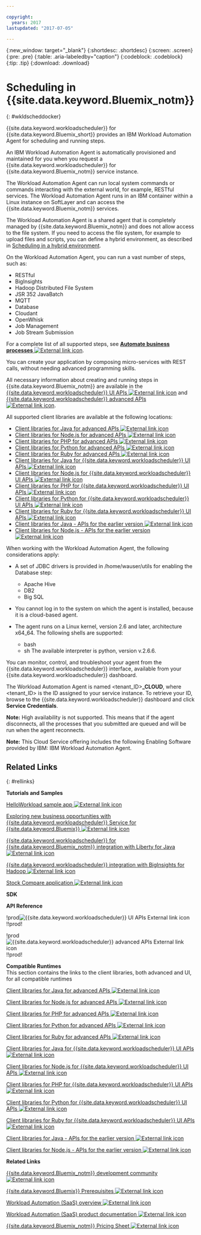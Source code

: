 ```yaml
---

copyright:
  years: 2017
lastupdated: "2017-07-05"

---
```


{:new_window: target="_blank"}
{:shortdesc: .shortdesc}
{:screen: .screen}
{:pre: .pre}
{:table: .aria-labeledby="caption"}
{:codeblock: .codeblock}
{:tip: .tip} 
{:download: .download}


# Scheduling in {{site.data.keyword.Bluemix_notm}}
{: #wkldscheddocker}

{{site.data.keyword.workloadscheduler}} for {{site.data.keyword.Bluemix_short}} provides an IBM Workload Automation Agent for scheduling and running steps.

An IBM Workload Automation Agent is automatically provisioned and maintained for you when you request a {{site.data.keyword.workloadscheduler}} for {{site.data.keyword.Bluemix_notm}} service instance.

The Workload Automation Agent can run local system commands or commands interacting with the external world, for example, RESTful services. The Workload Automation Agent runs in an IBM container within a Linux instance on SoftLayer and can access the {{site.data.keyword.Bluemix_notm}} services.

The Workload Automation Agent is a shared agent that is completely managed by {{site.data.keyword.Bluemix_notm}} and does not allow access to the file system. If you need to access the file system, for example to upload files and scripts, you can define a hybrid environment, as described in [Scheduling in a hybrid environment](wkldschedhybrid.html).

On the Workload Automation Agent, you can run a vast number of steps, such as:

-   RESTful
-   BigInsights
-   Hadoop Distributed File System
-   JSR 352 JavaBatch
-   MQTT
-   Database
-   Cloudant
-   OpenWhisk
-   Job Management
-   Job Stream Submission

For a complete list of all supported steps, see [**Automate business processes** ![External link icon](../../icons/launch-glyph.svg "External link icon")](https://www.ibm.com/support/knowledgecenter/SS4J4Z_1.0.0/com.ibm.tivoli.wasaas.doc_1.0.0/common/src_gi/awssaasjobplugins.htm).

You can create your application by composing micro-services with REST calls, without needing advanced programming skills.

All necessary information about creating and running steps in {{site.data.keyword.Bluemix_notm}} are available in the [{{site.data.keyword.workloadscheduler}} UI APIs ![External link icon](../../icons/launch-glyph.svg "External link icon")](https://start.wa.ibmserviceengage.com/ibm/TWSSandbox/wa/wa_sandbox_proxy_v2.jsp?t=swaggerdwc) and [{{site.data.keyword.workloadscheduler}} advanced APIs ![External link icon](../../icons/launch-glyph.svg "External link icon")](https://start.wa.ibmserviceengage.com/ibm/TWSSandbox/wa/wa_sandbox_proxy_v2.jsp?t=swaggereng).

All supported client libraries are available at the following locations:

-   [Client libraries for Java for advanced APIs ![External link icon](../../icons/launch-glyph.svg "External link icon")](https://start.wa.ibmserviceengage.com/bluemix/iws-advanced-java.zip)
-   [Client libraries for Node.js for advanced APIs ![External link icon](../../icons/launch-glyph.svg "External link icon")](https://start.wa.ibmserviceengage.com/bluemix/iws-advanced-nodejs.zip)
-   [Client libraries for PHP for advanced APIs ![External link icon](../../icons/launch-glyph.svg "External link icon")](https://start.wa.ibmserviceengage.com/bluemix/iws-advanced-php.zip)
-   [Client libraries for Python for advanced APIs ![External link icon](../../icons/launch-glyph.svg "External link icon")](https://start.wa.ibmserviceengage.com/bluemix/iws-advanced-python.zip)
-   [Client libraries for Ruby for advanced APIs ![External link icon](../../icons/launch-glyph.svg "External link icon")](https://start.wa.ibmserviceengage.com/bluemix/iws-advanced-ruby.zip)
-   [Client libraries for Java for {{site.data.keyword.workloadscheduler}} UI APIs ![External link icon](../../icons/launch-glyph.svg "External link icon")](https://start.wa.ibmserviceengage.com/bluemix/iws-light-java.zip)
-   [Client libraries for Node.js for {{site.data.keyword.workloadscheduler}} UI APIs ![External link icon](../../icons/launch-glyph.svg "External link icon")](https://start.wa.ibmserviceengage.com/bluemix/iws-light-nodejs.zip)
-   [Client libraries for PHP for {{site.data.keyword.workloadscheduler}} UI APIs ![External link icon](../../icons/launch-glyph.svg "External link icon")](https://start.wa.ibmserviceengage.com/bluemix/iws-light-php.zip)
-   [Client libraries for Python for {{site.data.keyword.workloadscheduler}} UI APIs ![External link icon](../../icons/launch-glyph.svg "External link icon")](https://start.wa.ibmserviceengage.com/bluemix/iws-light-python.zip)
-   [Client libraries for Ruby for {{site.data.keyword.workloadscheduler}} UI APIs ![External link icon](../../icons/launch-glyph.svg "External link icon")](https://start.wa.ibmserviceengage.com/bluemix/iws-light-ruby.zip)
-   [Client libraries for Java - APIs for the earlier version ![External link icon](../../icons/launch-glyph.svg "External link icon")](https://start.wa.ibmserviceengage.com/bluemix/ClientLibraries_java.zip)
-   [Client libraries for Node.js - APIs for the earlier version ![External link icon](../../icons/launch-glyph.svg "External link icon")](https://start.wa.ibmserviceengage.com/bluemix/ClientLibraries_nodejs.zip)

When working with the Workload Automation Agent, the following considerations apply:

-   A set of JDBC drivers is provided in /home/wauser/utils for enabling the Database step:
    -   Apache Hive
    -   DB2
    -   Big SQL
-   You cannot log in to the system on which the agent is installed, because it is a cloud-based agent.
-   The agent runs on a Linux kernel, version 2.6 and later, architecture x64_64. The following shells are supported:

    -   bash
    -   sh
    The available interpreter is python, version v.2.6.6.


You can monitor, control, and troubleshoot your agent from the {{site.data.keyword.workloadscheduler}} interface, available from your {{site.data.keyword.workloadscheduler}} dashboard.

The Workload Automation Agent is named <tenant_ID>**_CLOUD**, where <tenant_ID> is the ID assigned to your service instance. To retrieve your ID, browse to the {{site.data.keyword.workloadscheduler}} dashboard and click **Service Credentials**.

**Note:** High availability is not supported. This means that if the agent disconnects, all the processes that you submitted are queued and will be run when the agent reconnects.

**Note:** This Cloud Service offering includes the following Enabling Software provided by IBM: IBM Workload Automation Agent.

## Related Links
{: #rellinks}

**Tutorials and Samples**  


[HelloWorkload sample app ![External link icon](../../icons/launch-glyph.svg "External link icon")](https://github.com/WAdev0/HelloWorkloadSampleApp)

[Exploring new business opportunities with {{site.data.keyword.workloadscheduler}} Service for {{site.data.keyword.Bluemix}} ![External link icon](../../icons/launch-glyph.svg "External link icon")](https://www.youtube.com/watch?v=N3u8pZrehNo)

[{{site.data.keyword.workloadscheduler}} for {{site.data.keyword.Bluemix_notm}} integration with Liberty for Java ![External link icon](../../icons/launch-glyph.svg "External link icon")](https://youtu.be/hKYxMVoH-yE)

[{{site.data.keyword.workloadscheduler}} integration with BigInsights for Hadoop ![External link icon](../../icons/launch-glyph.svg "External link icon")](https://www.youtube.com/watch?v=GUx35YDf5bo)

[Stock Compare application ![External link icon](../../icons/launch-glyph.svg "External link icon")](https://github.com/WAdev/StockCompare-Java)

**SDK**  




**API Reference**  


!prod![{{site.data.keyword.workloadscheduler}} UI APIs ![External link icon](../../icons/launch-glyph.svg "External link icon")](https://start.wa.ibmserviceengage.com/ibm/TWSSandbox/wa/wa_sandbox_proxy_v2.jsp?t=swaggerdwc)!!prod!

<!-- STAGING[{{site.data.keyword.workloadscheduler}} UI APIs ![External link icon](../../icons/launch-glyph.svg "External link icon")](https://wastagdal05sand.wa.ibmserviceengage.com/ibm/TWSSandbox/wa/wa_sandbox_proxy_v2.jsp?t=swaggerdwc)-->

!prod![{{site.data.keyword.workloadscheduler}} advanced APIs ![External link icon](../../icons/launch-glyph.svg "External link icon")](https://start.wa.ibmserviceengage.com/ibm/TWSSandbox/wa/wa_sandbox_proxy_v2.jsp?t=swaggereng)!!prod!

<!-- STAGING[{{site.data.keyword.workloadscheduler}} advanced APIs ![External link icon](../../icons/launch-glyph.svg "External link icon")](https://wastagdal05sand.wa.ibmserviceengage.com/ibm/TWSSandbox/wa/wa_sandbox_proxy_v2.jsp?t=swaggereng)-->

**Compatible Runtimes**  
This section contains the links to the client libraries, both advanced and UI, for all compatible runtimes   


[Client libraries for Java for advanced APIs ![External link icon](../../icons/launch-glyph.svg "External link icon")](https://start.wa.ibmserviceengage.com/bluemix/iws-advanced-java.zip)

[Client libraries for Node.js for advanced APIs ![External link icon](../../icons/launch-glyph.svg "External link icon")](https://start.wa.ibmserviceengage.com/bluemix/iws-advanced-nodejs.zip)

[Client libraries for PHP for advanced APIs ![External link icon](../../icons/launch-glyph.svg "External link icon")](https://start.wa.ibmserviceengage.com/bluemix/iws-advanced-php.zip)

[Client libraries for Python for advanced APIs ![External link icon](../../icons/launch-glyph.svg "External link icon")](https://start.wa.ibmserviceengage.com/bluemix/iws-advanced-python.zip)

[Client libraries for Ruby for advanced APIs ![External link icon](../../icons/launch-glyph.svg "External link icon")](https://start.wa.ibmserviceengage.com/bluemix/iws-advanced-ruby.zip)

[Client libraries for Java for {{site.data.keyword.workloadscheduler}} UI APIs ![External link icon](../../icons/launch-glyph.svg "External link icon")](https://start.wa.ibmserviceengage.com/bluemix/iws-light-java.zip)

[Client libraries for Node.js for {{site.data.keyword.workloadscheduler}} UI APIs ![External link icon](../../icons/launch-glyph.svg "External link icon")](https://start.wa.ibmserviceengage.com/bluemix/iws-light-nodejs.zip)

[Client libraries for PHP for {{site.data.keyword.workloadscheduler}} UI APIs ![External link icon](../../icons/launch-glyph.svg "External link icon")](https://start.wa.ibmserviceengage.com/bluemix/iws-light-php.zip)

[Client libraries for Python for {{site.data.keyword.workloadscheduler}} UI APIs ![External link icon](../../icons/launch-glyph.svg "External link icon")](https://start.wa.ibmserviceengage.com/bluemix/iws-light-python.zip)

[Client libraries for Ruby for {{site.data.keyword.workloadscheduler}} UI APIs ![External link icon](../../icons/launch-glyph.svg "External link icon")](https://start.wa.ibmserviceengage.com/bluemix/iws-light-ruby.zip)

[Client libraries for Java - APIs for the earlier version ![External link icon](../../icons/launch-glyph.svg "External link icon")](https://start.wa.ibmserviceengage.com/bluemix/ClientLibraries_java.zip)

[Client libraries for Node.js - APIs for the earlier version ![External link icon](../../icons/launch-glyph.svg "External link icon")](https://start.wa.ibmserviceengage.com/bluemix/ClientLibraries_nodejs.zip)

**Related Links**  


[{{site.data.keyword.Bluemix_notm}} development community ![External link icon](../../icons/launch-glyph.svg "External link icon")](https://developer.ibm.com/bluemix/support/)

[{{site.data.keyword.Bluemix}} Prerequisites ![External link icon](../../icons/launch-glyph.svg "External link icon")](https://console.ng.bluemix.net/docs/overview/whatisbluemix.html#bluemixoverview)

[Workload Automation (SaaS) overview ![External link icon](../../icons/launch-glyph.svg "External link icon")](https://www.ibmserviceengage.com/workload-automation/learn)

[Workload Automation (SaaS) product documentation ![External link icon](../../icons/launch-glyph.svg "External link icon")](http://www-01.ibm.com/support/knowledgecenter/SS4J4Z_1.0.0/com.ibm.tivoli.wasaas.doc_1.0.0/saas_landing.html)

[{{site.data.keyword.Bluemix_notm}} Pricing Sheet ![External link icon](../../icons/launch-glyph.svg "External link icon")](https://www.ibm.com/cloud-computing/bluemix/pricing/)

